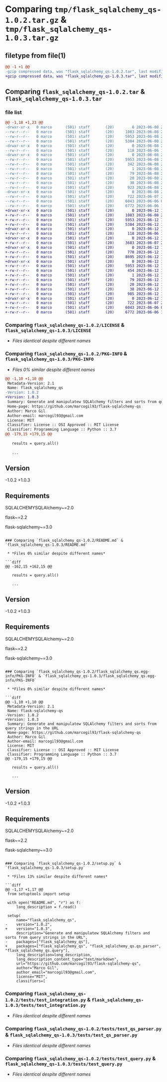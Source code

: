 # Comparing `tmp/flask_sqlalchemy_qs-1.0.2.tar.gz` & `tmp/flask_sqlalchemy_qs-1.0.3.tar.gz`

## filetype from file(1)

```diff
@@ -1 +1 @@
-gzip compressed data, was "flask_sqlalchemy_qs-1.0.2.tar", last modified: Thu Jun  8 22:49:08 2023, max compression
+gzip compressed data, was "flask_sqlalchemy_qs-1.0.3.tar", last modified: Mon Jun 12 19:00:57 2023, max compression
```

## Comparing `flask_sqlalchemy_qs-1.0.2.tar` & `flask_sqlalchemy_qs-1.0.3.tar`

### file list

```diff
@@ -1,18 +1,23 @@
-drwxr-xr-x   0 marco      (501) staff       (20)        0 2023-06-08 22:49:08.808504 flask_sqlalchemy_qs-1.0.2/
--rw-r--r--   0 marco      (501) staff       (20)     1083 2023-06-08 22:48:59.000000 flask_sqlalchemy_qs-1.0.2/LICENSE
--rw-r--r--   0 marco      (501) staff       (20)     5953 2023-06-08 22:49:08.808365 flask_sqlalchemy_qs-1.0.2/PKG-INFO
--rw-r--r--   0 marco      (501) staff       (20)     5384 2023-06-08 22:48:58.000000 flask_sqlalchemy_qs-1.0.2/README.md
-drwxr-xr-x   0 marco      (501) staff       (20)        0 2023-06-08 22:49:08.807224 flask_sqlalchemy_qs-1.0.2/flask_sqlalchemy_qs/
--rw-r--r--   0 marco      (501) staff       (20)      118 2023-06-06 17:53:38.000000 flask_sqlalchemy_qs-1.0.2/flask_sqlalchemy_qs/__init__.py
-drwxr-xr-x   0 marco      (501) staff       (20)        0 2023-06-08 22:49:08.807793 flask_sqlalchemy_qs-1.0.2/flask_sqlalchemy_qs.egg-info/
--rw-r--r--   0 marco      (501) staff       (20)     5953 2023-06-08 22:49:08.000000 flask_sqlalchemy_qs-1.0.2/flask_sqlalchemy_qs.egg-info/PKG-INFO
--rw-r--r--   0 marco      (501) staff       (20)      342 2023-06-08 22:49:08.000000 flask_sqlalchemy_qs-1.0.2/flask_sqlalchemy_qs.egg-info/SOURCES.txt
--rw-r--r--   0 marco      (501) staff       (20)        1 2023-06-08 22:49:08.000000 flask_sqlalchemy_qs-1.0.2/flask_sqlalchemy_qs.egg-info/dependency_links.txt
--rw-r--r--   0 marco      (501) staff       (20)       79 2023-06-08 22:49:08.000000 flask_sqlalchemy_qs-1.0.2/flask_sqlalchemy_qs.egg-info/requires.txt
--rw-r--r--   0 marco      (501) staff       (20)       20 2023-06-08 22:49:08.000000 flask_sqlalchemy_qs-1.0.2/flask_sqlalchemy_qs.egg-info/top_level.txt
--rw-r--r--   0 marco      (501) staff       (20)       38 2023-06-08 22:49:08.808548 flask_sqlalchemy_qs-1.0.2/setup.cfg
--rw-r--r--   0 marco      (501) staff       (20)      923 2023-06-08 22:48:57.000000 flask_sqlalchemy_qs-1.0.2/setup.py
-drwxr-xr-x   0 marco      (501) staff       (20)        0 2023-06-08 22:49:08.808153 flask_sqlalchemy_qs-1.0.2/tests/
--rw-r--r--   0 marco      (501) staff       (20)      722 2023-06-07 23:48:33.000000 flask_sqlalchemy_qs-1.0.2/tests/test_integration.py
--rw-r--r--   0 marco      (501) staff       (20)     6043 2023-06-06 04:36:10.000000 flask_sqlalchemy_qs-1.0.2/tests/test_qs_parser.py
--rw-r--r--   0 marco      (501) staff       (20)     6772 2023-06-06 14:10:19.000000 flask_sqlalchemy_qs-1.0.2/tests/test_query.py
+drwxr-xr-x   0 marco      (501) staff       (20)        0 2023-06-12 19:00:57.699725 flask_sqlalchemy_qs-1.0.3/
+-rw-r--r--   0 marco      (501) staff       (20)     1083 2023-06-08 22:48:59.000000 flask_sqlalchemy_qs-1.0.3/LICENSE
+-rw-r--r--   0 marco      (501) staff       (20)     5953 2023-06-12 19:00:57.699610 flask_sqlalchemy_qs-1.0.3/PKG-INFO
+-rw-r--r--   0 marco      (501) staff       (20)     5384 2023-06-12 17:46:16.000000 flask_sqlalchemy_qs-1.0.3/README.md
+drwxr-xr-x   0 marco      (501) staff       (20)        0 2023-06-12 19:00:57.697407 flask_sqlalchemy_qs-1.0.3/flask_sqlalchemy_qs/
+-rw-r--r--   0 marco      (501) staff       (20)      118 2023-06-06 17:53:38.000000 flask_sqlalchemy_qs-1.0.3/flask_sqlalchemy_qs/__init__.py
+drwxr-xr-x   0 marco      (501) staff       (20)        0 2023-06-12 19:00:57.698321 flask_sqlalchemy_qs-1.0.3/flask_sqlalchemy_qs/qs_parser/
+-rw-r--r--   0 marco      (501) staff       (20)     3683 2023-06-07 23:35:08.000000 flask_sqlalchemy_qs-1.0.3/flask_sqlalchemy_qs/qs_parser/main.py
+drwxr-xr-x   0 marco      (501) staff       (20)        0 2023-06-12 19:00:57.698544 flask_sqlalchemy_qs-1.0.3/flask_sqlalchemy_qs/query/
+-rw-r--r--   0 marco      (501) staff       (20)      770 2023-06-12 17:46:23.000000 flask_sqlalchemy_qs-1.0.3/flask_sqlalchemy_qs/query/constants.py
+-rw-r--r--   0 marco      (501) staff       (20)     8695 2023-06-12 17:46:54.000000 flask_sqlalchemy_qs-1.0.3/flask_sqlalchemy_qs/query/model.py
+drwxr-xr-x   0 marco      (501) staff       (20)        0 2023-06-12 19:00:57.698216 flask_sqlalchemy_qs-1.0.3/flask_sqlalchemy_qs.egg-info/
+-rw-r--r--   0 marco      (501) staff       (20)     5953 2023-06-12 19:00:57.000000 flask_sqlalchemy_qs-1.0.3/flask_sqlalchemy_qs.egg-info/PKG-INFO
+-rw-r--r--   0 marco      (501) staff       (20)      454 2023-06-12 19:00:57.000000 flask_sqlalchemy_qs-1.0.3/flask_sqlalchemy_qs.egg-info/SOURCES.txt
+-rw-r--r--   0 marco      (501) staff       (20)        1 2023-06-12 19:00:57.000000 flask_sqlalchemy_qs-1.0.3/flask_sqlalchemy_qs.egg-info/dependency_links.txt
+-rw-r--r--   0 marco      (501) staff       (20)       79 2023-06-12 19:00:57.000000 flask_sqlalchemy_qs-1.0.3/flask_sqlalchemy_qs.egg-info/requires.txt
+-rw-r--r--   0 marco      (501) staff       (20)       20 2023-06-12 19:00:57.000000 flask_sqlalchemy_qs-1.0.3/flask_sqlalchemy_qs.egg-info/top_level.txt
+-rw-r--r--   0 marco      (501) staff       (20)       38 2023-06-12 19:00:57.699761 flask_sqlalchemy_qs-1.0.3/setup.cfg
+-rw-r--r--   0 marco      (501) staff       (20)      985 2023-06-12 18:59:42.000000 flask_sqlalchemy_qs-1.0.3/setup.py
+drwxr-xr-x   0 marco      (501) staff       (20)        0 2023-06-12 19:00:57.699272 flask_sqlalchemy_qs-1.0.3/tests/
+-rw-r--r--   0 marco      (501) staff       (20)      722 2023-06-07 23:48:33.000000 flask_sqlalchemy_qs-1.0.3/tests/test_integration.py
+-rw-r--r--   0 marco      (501) staff       (20)     6043 2023-06-06 04:36:10.000000 flask_sqlalchemy_qs-1.0.3/tests/test_qs_parser.py
+-rw-r--r--   0 marco      (501) staff       (20)     6772 2023-06-06 14:10:19.000000 flask_sqlalchemy_qs-1.0.3/tests/test_query.py
```

### Comparing `flask_sqlalchemy_qs-1.0.2/LICENSE` & `flask_sqlalchemy_qs-1.0.3/LICENSE`

 * *Files identical despite different names*

### Comparing `flask_sqlalchemy_qs-1.0.2/PKG-INFO` & `flask_sqlalchemy_qs-1.0.3/PKG-INFO`

 * *Files 0% similar despite different names*

```diff
@@ -1,10 +1,10 @@
 Metadata-Version: 2.1
 Name: flask_sqlalchemy_qs
-Version: 1.0.2
+Version: 1.0.3
 Summary: Generate and manipulatew SQLAlchemy filters and sorts from query strings in the URL
 Home-page: https://github.com/marcogil93/flask-sqlalchemy-qs
 Author: Marco Gil
 Author-email: marcogil93@gmail.com
 License: MIT
 Classifier: License :: OSI Approved :: MIT License
 Classifier: Programming Language :: Python :: 3.7
@@ -179,15 +179,15 @@
 
   results = query.all()
 
   ...
 ```
 
 ## Version
-1.0.2
+1.0.3
 
 ## Requirements 
 SQLALCHEMYSQLAlchemy~=2.0
 
 flask~=2.2
 
 flask-sqlalchemy~=3.0
```

### Comparing `flask_sqlalchemy_qs-1.0.2/README.md` & `flask_sqlalchemy_qs-1.0.3/README.md`

 * *Files 0% similar despite different names*

```diff
@@ -162,15 +162,15 @@
 
   results = query.all()
 
   ...
 ```
 
 ## Version
-1.0.2
+1.0.3
 
 ## Requirements 
 SQLALCHEMYSQLAlchemy~=2.0
 
 flask~=2.2
 
 flask-sqlalchemy~=3.0
```

### Comparing `flask_sqlalchemy_qs-1.0.2/flask_sqlalchemy_qs.egg-info/PKG-INFO` & `flask_sqlalchemy_qs-1.0.3/flask_sqlalchemy_qs.egg-info/PKG-INFO`

 * *Files 0% similar despite different names*

```diff
@@ -1,10 +1,10 @@
 Metadata-Version: 2.1
 Name: flask-sqlalchemy-qs
-Version: 1.0.2
+Version: 1.0.3
 Summary: Generate and manipulatew SQLAlchemy filters and sorts from query strings in the URL
 Home-page: https://github.com/marcogil93/flask-sqlalchemy-qs
 Author: Marco Gil
 Author-email: marcogil93@gmail.com
 License: MIT
 Classifier: License :: OSI Approved :: MIT License
 Classifier: Programming Language :: Python :: 3.7
@@ -179,15 +179,15 @@
 
   results = query.all()
 
   ...
 ```
 
 ## Version
-1.0.2
+1.0.3
 
 ## Requirements 
 SQLALCHEMYSQLAlchemy~=2.0
 
 flask~=2.2
 
 flask-sqlalchemy~=3.0
```

### Comparing `flask_sqlalchemy_qs-1.0.2/setup.py` & `flask_sqlalchemy_qs-1.0.3/setup.py`

 * *Files 13% similar despite different names*

```diff
@@ -1,17 +1,17 @@
 from setuptools import setup
 
 with open("README.md", "r") as f:
     long_description = f.read()
 
 setup(
     name="flask_sqlalchemy_qs",
-    version="1.0.2",
+    version="1.0.3",
     description="Generate and manipulatew SQLAlchemy filters and sorts from query strings in the URL",
-    packages=["flask_sqlalchemy_qs"],
+    packages=["flask_sqlalchemy_qs", "flask_sqlalchemy_qs.qs_parser", "flask_sqlalchemy_qs.query"],
     long_description=long_description,
     long_description_content_type="text/markdown",
     url="https://github.com/marcogil93/flask-sqlalchemy-qs",
     author="Marco Gil",
     author_email="marcogil93@gmail.com",
     license="MIT",
     classifiers=[
```

### Comparing `flask_sqlalchemy_qs-1.0.2/tests/test_integration.py` & `flask_sqlalchemy_qs-1.0.3/tests/test_integration.py`

 * *Files identical despite different names*

### Comparing `flask_sqlalchemy_qs-1.0.2/tests/test_qs_parser.py` & `flask_sqlalchemy_qs-1.0.3/tests/test_qs_parser.py`

 * *Files identical despite different names*

### Comparing `flask_sqlalchemy_qs-1.0.2/tests/test_query.py` & `flask_sqlalchemy_qs-1.0.3/tests/test_query.py`

 * *Files identical despite different names*

